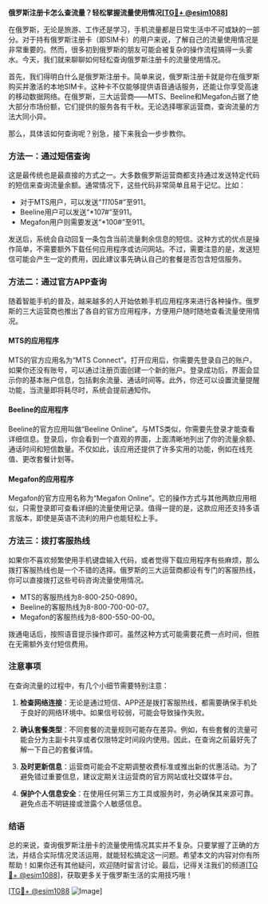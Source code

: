 **俄罗斯注册卡怎么查流量？轻松掌握流量使用情况[[TG💪+ @esim1088](https://t.me/s/esim1088)]**

在俄罗斯，无论是旅游、工作还是学习，手机流量都是日常生活中不可或缺的一部分。对于持有俄罗斯注册卡（即SIM卡）的用户来说，了解自己的流量使用情况是非常重要的。然而，很多初到俄罗斯的朋友可能会被复杂的操作流程搞得一头雾水。今天，我们就来聊聊如何轻松查询俄罗斯注册卡的流量使用情况。

首先，我们得明白什么是俄罗斯注册卡。简单来说，俄罗斯注册卡就是你在俄罗斯购买并激活的本地SIM卡。这种卡不仅能够提供语音通话服务，还能让你享受高速的移动数据网络。在俄罗斯，三大运营商——MTS、Beeline和Megafon占据了绝大部分市场份额，它们提供的服务各有千秋。无论选择哪家运营商，查询流量的方法大同小异。

那么，具体该如何查询呢？别急，接下来我会一步步教你。

### 方法一：通过短信查询

这是最传统也是最直接的方式之一。大多数俄罗斯运营商都支持通过发送特定代码的短信来查询流量余额。通常情况下，这些代码非常简单且易于记忆。比如：

- 对于MTS用户，可以发送“*111*05#”至911。
- Beeline用户可以发送“*107#”至911。
- Megafon用户则需要发送“*100#”至911。

发送后，系统会自动回复一条包含当前流量剩余信息的短信。这种方式的优点是操作简单，不需要额外下载任何应用程序或访问网站。不过，需要注意的是，发送短信可能会产生一定的费用，因此建议事先确认自己的套餐是否包含短信服务。

### 方法二：通过官方APP查询

随着智能手机的普及，越来越多的人开始依赖手机应用程序来进行各种操作。俄罗斯的三大运营商也推出了各自的官方应用程序，方便用户随时随地查看流量使用情况。

#### MTS的应用程序
MTS的官方应用名为“MTS Connect”。打开应用后，你需要先登录自己的账户。如果你还没有账号，可以通过注册页面创建一个新的账户。登录成功后，界面会显示你的基本账户信息，包括剩余流量、通话时间等。此外，你还可以设置流量提醒功能，当流量即将耗尽时，系统会提前通知你。

#### Beeline的应用程序
Beeline的官方应用叫做“Beeline Online”。与MTS类似，你需要先登录才能查看详细信息。登录后，你会看到一个直观的界面，上面清晰地列出了你的流量余额、通话时间和短信数量。不仅如此，该应用还提供了许多实用的功能，例如在线充值、更改套餐计划等。

#### Megafon的应用程序
Megafon的官方应用名称为“Megafon Online”。它的操作方式与其他两款应用相似，只需登录即可查看详细的流量使用记录。值得一提的是，这款应用还支持多语言版本，即使是英语不流利的用户也能轻松上手。

### 方法三：拨打客服热线

如果你不喜欢频繁使用手机键盘输入代码，或者觉得下载应用程序有些麻烦，那么拨打客服热线也是一个不错的选择。俄罗斯的三大运营商都设有专门的客服热线，你可以直接拨打这些号码咨询流量使用情况。

- MTS的客服热线为8-800-250-0890。
- Beeline的客服热线为8-800-700-00-07。
- Megafon的客服热线为8-800-550-00-00。

拨通电话后，按照语音提示操作即可。虽然这种方式可能需要花费一点时间，但胜在无需额外支付短信费用。

### 注意事项

在查询流量的过程中，有几个小细节需要特别注意：

1. **检查网络连接**：无论是通过短信、APP还是拨打客服热线，都需要确保手机处于良好的网络环境中。如果信号较弱，可能会导致操作失败。
   
2. **确认套餐类型**：不同套餐的流量规则可能存在差异。例如，有些套餐的流量可能会分为主副卡共享或者仅限特定时间段内使用。因此，在查询之前最好先了解一下自己的套餐详情。

3. **及时更新信息**：运营商可能会不定期调整收费标准或推出新的优惠活动。为了避免错过重要信息，建议定期关注运营商的官方网站或社交媒体平台。

4. **保护个人信息安全**：在使用任何第三方工具或服务时，务必确保其来源可靠。避免点击不明链接或泄露个人敏感信息。

### 结语

总的来说，查询俄罗斯注册卡的流量使用情况其实并不复杂。只要掌握了正确的方法，并结合实际情况灵活运用，就能轻松搞定这一问题。希望本文的内容对你有所帮助！如果你还有其他疑问，欢迎随时留言讨论。最后，记得关注我们的频道[[TG💪+ @esim1088](https://t.me/s/esim1088)]，获取更多关于俄罗斯生活的实用技巧哦！

[[TG💪+ @esim1088](https://t.me/s/esim1088) ![Image](https://i.postimg.cc/4NQfJmqS/Snipaste-2025-05-13-00-14-12.png)]